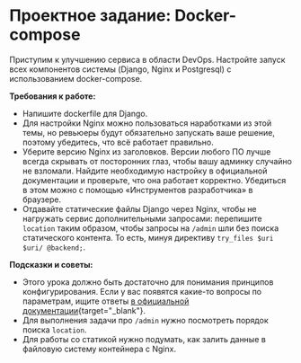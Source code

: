 # Проектное задание: Docker-compose

Приступим к улучшению сервиса в области DevOps. Настройте запуск всех компонентов системы (Django, Nginx и Postgresql) с использованием docker-compose.

**Требования к работе:**

- Напишите dockerfile для Django.
- Для настройки Nginx можно пользоваться наработками из этой темы, но ревьюеры будут обязательно запускать ваше решение, поэтому убедитесь, что всё работает правильно.
- Уберите версию Nginx из заголовков. Версии любого ПО лучше всегда скрывать от посторонних глаз, чтобы вашу админку случайно не взломали. Найдите необходимую настройку в официальной документации и проверьте, что она работает корректно. Убедиться в этом можно с помощью «Инструментов разработчика» в браузере.
- Отдавайте статические файлы Django через Nginx, чтобы не нагружать сервис дополнительными запросами: перепишите `location` таким образом, чтобы запросы на `/admin` шли без поиска статического контента. То есть, минуя директиву `try_files $uri $uri/ @backend;`.

**Подсказки и советы:**

- Этого урока должно быть достаточно для понимания принципов конфигурирования. Если у вас появятся какие-то вопросы по параметрам, ищите ответы [в официальной документации](https://nginx.org/ru/){target="_blank"}.
- Для выполнения задачи про `/admin` нужно посмотреть порядок поиска `location`.
- Для работы со статикой нужно подумать, как залить данные в файловую систему контейнера с Nginx.